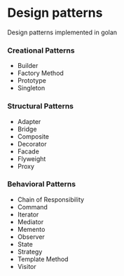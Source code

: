 # Design patterns 

Design patterns implemented in golan

### Creational Patterns
- Builder 
- Factory Method 
- Prototype
- Singleton 

### Structural Patterns
- Adapter
- Bridge 
- Composite
- Decorator
- Facade 
- Flyweight  
- Proxy   

### Behavioral Patterns
- Chain of Responsibility
- Command 
- Iterator  
- Mediator  
- Memento   
- Observer    
- State     
- Strategy     
- Template Method     
- Visitor